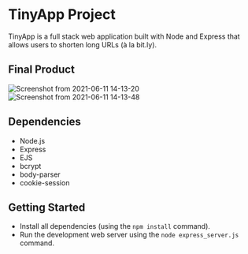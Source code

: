 # TinyApp Project

TinyApp is a full stack web application built with Node and Express that allows users to shorten long URLs (à la bit.ly).

## Final Product

![Screenshot from 2021-06-11 14-13-20](https://user-images.githubusercontent.com/80230417/121731784-63641600-cabf-11eb-9d1d-95618357f46a.png)
![Screenshot from 2021-06-11 14-13-48](https://user-images.githubusercontent.com/80230417/121731790-652dd980-cabf-11eb-98c3-c05ec33c6125.png)

## Dependencies

- Node.js
- Express
- EJS
- bcrypt
- body-parser
- cookie-session

## Getting Started

- Install all dependencies (using the `npm install` command).
- Run the development web server using the `node express_server.js` command.